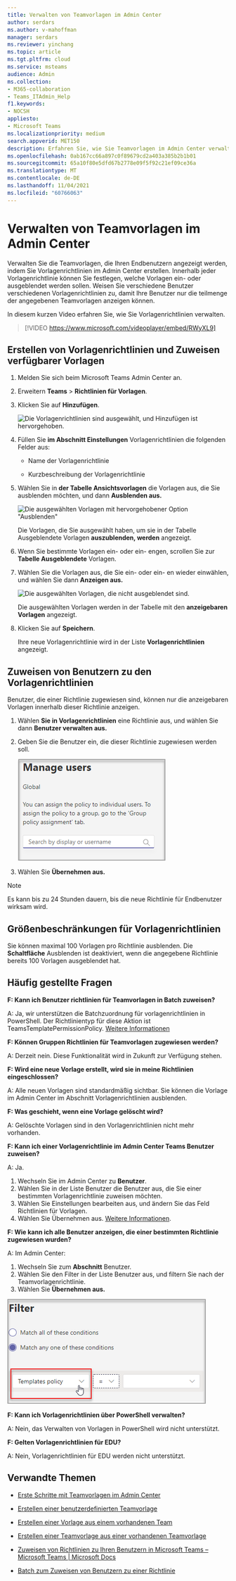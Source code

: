 ```yaml
---
title: Verwalten von Teamvorlagen im Admin Center
author: serdars
ms.author: v-mahoffman
manager: serdars
ms.reviewer: yinchang
ms.topic: article
ms.tgt.pltfrm: cloud
ms.service: msteams
audience: Admin
ms.collection:
- M365-collaboration
- Teams_ITAdmin_Help
f1.keywords:
- NOCSH
appliesto:
- Microsoft Teams
ms.localizationpriority: medium
search.appverid: MET150
description: Erfahren Sie, wie Sie Teamvorlagen im Admin Center verwalten.
ms.openlocfilehash: 0ab167cc66a897c0f89679cd2a403a385b2b1b01
ms.sourcegitcommit: 65a10f80e5dfd67b2778e09f5f92c21ef09ce36a
ms.translationtype: MT
ms.contentlocale: de-DE
ms.lasthandoff: 11/04/2021
ms.locfileid: "60766063"
---
```

# <a name="manage-team-templates-in-the-admin-center"></a>Verwalten von Teamvorlagen im Admin Center

Verwalten Sie die Teamvorlagen, die Ihren Endbenutzern angezeigt werden, indem Sie Vorlagenrichtlinien im Admin Center erstellen. Innerhalb jeder Vorlagenrichtlinie können Sie festlegen, welche Vorlagen ein- oder ausgeblendet werden sollen.
Weisen Sie verschiedene Benutzer verschiedenen Vorlagenrichtlinien zu, damit Ihre Benutzer nur die teilmenge der angegebenen Teamvorlagen anzeigen können.

In diesem kurzen Video erfahren Sie, wie Sie Vorlagenrichtlinien verwalten.

> [!VIDEO https://www.microsoft.com/videoplayer/embed/RWyXL9]

## <a name="create-template-policies-and-assign-available-templates"></a>Erstellen von Vorlagenrichtlinien und Zuweisen verfügbarer Vorlagen

1. Melden Sie sich beim Microsoft Teams Admin Center an.

2. Erweitern **Teams**  >  **Richtlinien für Vorlagen**.

3. Klicken Sie auf **Hinzufügen**.

    ![Die Vorlagenrichtlinien sind ausgewählt, und Hinzufügen ist hervorgehoben.](media/template-policies-1.png)

1. Füllen Sie **im Abschnitt Einstellungen** Vorlagenrichtlinien die folgenden Felder aus:

    - Name der Vorlagenrichtlinie

    - Kurzbeschreibung der Vorlagenrichtlinie

2. Wählen Sie in **der Tabelle Ansichtsvorlagen** die Vorlagen aus, die Sie ausblenden möchten, und dann **Ausblenden aus.**

    ![Die ausgewählten Vorlagen mit hervorgehobener Option "Ausblenden"](media/template-policies-2.png)

    Die Vorlagen, die Sie ausgewählt haben, um sie in der Tabelle Ausgeblendete Vorlagen **auszublenden, werden** angezeigt.

1. Wenn Sie bestimmte Vorlagen ein- oder ein- engen, scrollen Sie zur **Tabelle Ausgeblendete** Vorlagen.

2. Wählen Sie die Vorlagen aus, die Sie ein- oder ein- en wieder einwählen, und wählen Sie dann **Anzeigen aus.**

   ![Die ausgewählten Vorlagen, die nicht ausgeblendet sind.](media/template-policies-3.png)

   Die ausgewählten Vorlagen werden in der Tabelle mit den **anzeigebaren Vorlagen** angezeigt.
3. Klicken Sie auf **Speichern**.

   Ihre neue Vorlagenrichtlinie wird in der Liste **Vorlagenrichtlinien** angezeigt.

## <a name="assign-users-to-the-template-policies"></a>Zuweisen von Benutzern zu den Vorlagenrichtlinien

Benutzer, die einer Richtlinie zugewiesen sind, können nur die anzeigebaren Vorlagen innerhalb dieser Richtlinie anzeigen.

1. Wählen **Sie in Vorlagenrichtlinien** eine Richtlinie aus, und wählen Sie dann **Benutzer verwalten aus.**

2. Geben Sie die Benutzer ein, die dieser Richtlinie zugewiesen werden soll.

   ![Benutzer einer Vorlagenrichtlinie zuweisen.](media/template-policies-4.png)

3. Wählen Sie **Übernehmen aus.**

> [!Note]
> Es kann bis zu 24 Stunden dauern, bis die neue Richtlinie für Endbenutzer wirksam wird.

## <a name="size-limits-for-template-policies"></a>Größenbeschränkungen für Vorlagenrichtlinien

Sie können maximal 100 Vorlagen pro Richtlinie ausblenden. Die **Schaltfläche** Ausblenden ist deaktiviert, wenn die angegebene Richtlinie bereits 100 Vorlagen ausgeblendet hat.

## <a name="frequently-asked-questions"></a>Häufig gestellte Fragen

**F: Kann ich Benutzer richtlinien für Teamvorlagen in Batch zuweisen?**
  
A: Ja, wir unterstützen die Batchzuordnung für vorlagenrichtlinien in PowerShell. Der Richtlinientyp für diese Aktion ist TeamsTemplatePermissionPolicy. [Weitere Informationen](/powershell/module/teams/new-csbatchpolicyassignmentoperation)

**F: Können Gruppen Richtlinien für Teamvorlagen zugewiesen werden?**

A: Derzeit nein. Diese Funktionalität wird in Zukunft zur Verfügung stehen.

**F: Wird eine neue Vorlage erstellt, wird sie in meine Richtlinien eingeschlossen?**

A: Alle neuen Vorlagen sind standardmäßig sichtbar. Sie können die Vorlage im Admin Center im Abschnitt Vorlagenrichtlinien ausblenden.

**F: Was geschieht, wenn eine Vorlage gelöscht wird?**

A: Gelöschte Vorlagen sind in den Vorlagenrichtlinien nicht mehr vorhanden.

**F: Kann ich einer Vorlagenrichtlinie im Admin Center Teams Benutzer zuweisen?**

A: Ja.

1. Wechseln Sie im Admin Center zu **Benutzer**.
1. Wählen Sie in der Liste Benutzer die Benutzer aus, die Sie einer bestimmten Vorlagenrichtlinie zuweisen möchten.
1. Wählen Sie Einstellungen bearbeiten aus, und ändern Sie das Feld Richtlinien für Vorlagen.
1. Wählen Sie Übernehmen aus. [Weitere Informationen](./assign-policies-users-and-groups.md#assign-a-policy-to-a-batch-of-users).

**F: Wie kann ich alle Benutzer anzeigen, die einer bestimmten Richtlinie zugewiesen wurden?**

A: Im Admin Center:

1. Wechseln Sie zum **Abschnitt** Benutzer.
2. Wählen Sie den Filter in der Liste Benutzer aus, und filtern Sie nach der Teamvorlagenrichtlinie.
3. Wählen Sie **Übernehmen aus.**

![Die ausgewählte Vorlagenrichtlinie und Ansichtsbenutzer.](media/template-policies-5.png)

**F: Kann ich Vorlagenrichtlinien über PowerShell verwalten?**

A: Nein, das Verwalten von Vorlagen in PowerShell wird nicht unterstützt.

**F: Gelten Vorlagenrichtlinien für EDU?**

A: Nein, Vorlagenrichtlinien für EDU werden nicht unterstützt.

## <a name="related-topics"></a>Verwandte Themen

- [Erste Schritte mit Teamvorlagen im Admin Center](./get-started-with-teams-templates-in-the-admin-console.md)

- [Erstellen einer benutzerdefinierten Teamvorlage](./create-a-team-template.md)

- [Erstellen einer Vorlage aus einem vorhandenen Team](./create-template-from-existing-team.md)

- [Erstellen einer Teamvorlage aus einer vorhandenen Teamvorlage](./create-template-from-existing-template.md)

- [Zuweisen von Richtlinien zu Ihren Benutzern in Microsoft Teams – Microsoft Teams \| Microsoft Docs](./policy-assignment-overview.md)

- [Batch zum Zuweisen von Benutzern zu einer Richtlinie](/powershell/module/teams/new-csbatchpolicyassignmentoperation)
